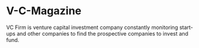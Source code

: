 # V-C-Magazine
VC Firm is venture capital investment company constantly monitoring start-ups and other companies to find the prospective companies to invest and fund.

